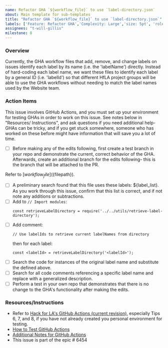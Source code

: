 ```yaml
---
name: Refactor GHA `${workflow_file}` to use `label-directory.json`
about: Main template for sub-templates
title: "Refactor GHA `${workflow_file}` to use `label-directory.json`"
labels: ['Feature: Refactor GHA','Complexity: Large','size: 5pt', 'role: back end/devOps', 'Draft']
assignees: "t-will-gillis"
milestone: 8
---
```


### Overview
Currently, the GHA workflow files that add, remove, and change labels on issues identify each label by its name (i.e. the 'labelName') directly. Instead of hard-coding each label name, we want these files to identify each label by a general ID (i.e. 'labelId') so that different HfLA project groups will be able to use the GHA workflows without needing to match the label names used by the Website team.

### Action Items
This issue involves GitHub Actions, and you must set up your environment for testing GHAs in order to work on this issue. See notes below in "Resources/ Instructions", and ask questions if you need additional help- GHAs can be tricky, and if you get stuck somewhere, someone who has worked on these before might have information that will save you a lot of time.    
- [ ] Before making any of the edits following, first create a test branch in your repo and demonstrate the current, correct behavior of the GHA. Afterwards, create an additional branch for the edits following- this is the branch that will be attached to the PR.

Refer to [${workflow_file}](${filepath}).
- [ ]  A preliminary search found that this file uses these labels: ${label_list}. As you work through this issue, confirm that this list is correct, and if not note any additions or subtractions.
- [ ] Add to `// Import modules`:  
  ```
  const retrieveLabelDirectory = require('../../utils/retrieve-label-directory');
  ```
- [ ] Add comment:
  ```
  // Use labelIds to retrieve current labelNames from directory
  ```
  then for each label:
  ```
  const <labelId> = retrieveLabelDirectory('<labelId>');
  ```
- [ ] Search the code for instances of the original label name and substitute the <labelId> defined above.
- [ ] Search for all code comments referencing a specific label name and replace with a generalized description.
- [ ] Perform a test in your own repo that demonstrates that there is no change to the GHA's functionality after making the edits.
### Resources/Instructions
- Refer to [Hack for LA's GitHub Actions (current revision)](https://github.com/hackforla/website/issues/6537#issuecomment-2041147335), especially Tips 6, 7, and 8, if you have not already created you personal environment for testing.
- [How to Test GitHub Actions](https://drive.google.com/drive/u/0/folders/1MPY9CKcfKKN7hpDCG46ARrRzRSM8d8OA)
- [Additional Notes for GitHub Actions](https://docs.google.com/document/d/1frtvr5twBa_3yRGCG0divhlOMW8dPJxT/edit)
- This issue is part of the epic # 6454
